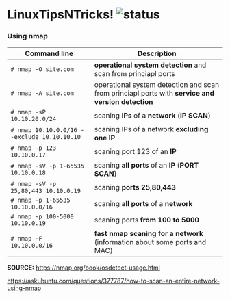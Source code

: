# LinuxTipsNTricks! ![status](https://img.shields.io/readthedocs/pip.svg)
### Using nmap ###

| Command line | Description |
| --- | --- |
| `# nmap -O site.com` | **operational system detection** and scan from princiapl ports|
| `# nmap -A site.com` | operational system detection and scan from princiapl ports with **service and version detection** |
| `# nmap -sP 10.10.20.0/24` | scaning **IPs** of a **network** (**IP SCAN**) |
| `# nmap 10.10.0.0/16 --exclude 10.10.10.10` | scaning IPs of a network **excluding one IP** |
| `# nmap -p 123 10.10.0.17` | scaning port 123 of an **IP** |
| `# nmap -sV -p 1-65535 10.10.0.18` | scaning **all ports** of an **IP** (**PORT SCAN**) |
| `# nmap -sV -p 25,80,443 10.10.0.19` | scaning **ports 25,80,443** |
| `# nmap -p 1-65535 10.10.0.0/16` | scaning **all ports** of a **network** |
| `# nmap -p 100-5000 10.10.0.19` | scaning ports **from 100 to 5000** |
| `# nmap -F 10.10.0.0/16` | **fast nmap scaning for a network** (information about some ports and MAC) |


**SOURCE:**
https://nmap.org/book/osdetect-usage.html

https://askubuntu.com/questions/377787/how-to-scan-an-entire-network-using-nmap
